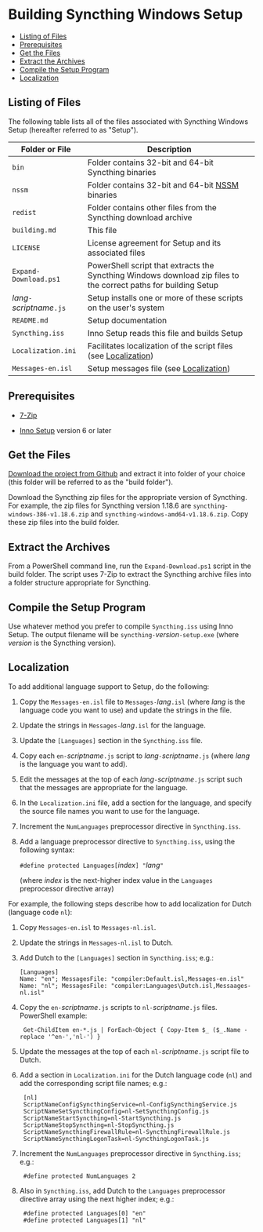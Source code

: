 <!-- omit in toc -->
# Building Syncthing Windows Setup

- [Listing of Files](#listing-of-files)
- [Prerequisites](#prerequisites)
- [Get the Files](#get-the-files)
- [Extract the Archives](#extract-the-archives)
- [Compile the Setup Program](#compile-the-setup-program)
- [Localization](#localization)

## Listing of Files

The following table lists all of the files associated with Syncthing Windows Setup (hereafter referred to as "Setup").

| Folder or File             | Description
| --------------             | -----------
| `bin`                      | Folder contains 32-bit and 64-bit Syncthing binaries
| `nssm`                     | Folder contains 32-bit and 64-bit [NSSM](https://nssm.cc) binaries
| `redist`                   | Folder contains other files from the Syncthing download archive
| `building.md`              | This file
| `LICENSE`                  | License agreement for Setup and its associated files
| `Expand-Download.ps1`      | PowerShell script that extracts the Syncthing Windows download zip files to the correct paths for building Setup
| _lang_`-`_scriptname_`.js` | Setup installs one or more of these scripts on the user's system
| `README.md`                | Setup documentation
| `Syncthing.iss`            | Inno Setup reads this file and builds Setup
| `Localization.ini`         | Facilitates localization of the script files (see [Localization](#localization))
| `Messages-en.isl`          | Setup messages file (see [Localization](#localization))

## Prerequisites

* [7-Zip](https://www.7-zip.org/)

* [Inno Setup](https://www.jrsoftware.org/isinfo.php) version 6 or later

## Get the Files

[Download the project from Github](https://github.com/Bill-Stewart/SyncthingWindowsSetup/archive/refs/heads/main.zip) and extract it into folder of your choice (this folder will be referred to as the "build folder").

Download the Syncthing zip files for the appropriate version of Syncthing. For example, the zip files for Syncthing version 1.18.6 are `syncthing-windows-386-v1.18.6.zip` and `syncthing-windows-amd64-v1.18.6.zip`. Copy these zip files into the build folder.

## Extract the Archives

From a PowerShell command line, run the `Expand-Download.ps1` script in the build folder. The script uses 7-Zip to extract the Syncthing archive files into a folder structure appropriate for Syncthing.

## Compile the Setup Program

Use whatever method you prefer to compile `Syncthing.iss` using Inno Setup. The output filename will be `syncthing-`_version_`-setup.exe` (where _version_ is the Syncthing version).

## Localization

To add additional language support to Setup, do the following:

1. Copy the `Messages-en.isl` file to `Messages-`_lang_`.isl` (where _lang_ is the language code you want to use) and update the strings in the file.

2. Update the strings in `Messages-`_lang_`.isl` for the language.

3. Update the `[Languages]` section in the `Syncthing.iss` file.

4. Copy each `en-`_scriptname_`.js` script to _lang_`-`_scriptname_`.js` (where _lang_ is the language you want to add).

5. Edit the messages at the top of each _lang_`-`_scriptname_`.js` script such that the messages are appropriate for the language.

6. In the `Localization.ini` file, add a section for the language, and specify the source file names you want to use for the language.

7. Increment the `NumLanguages` preprocessor directive in `Syncthing.iss`.

8. Add a language preprocessor directive to `Syncthing.iss`, using the following syntax:

   `#define protected Languages[`_index_`] "`_lang_`"`

   (where _index_ is the next-higher index value in the `Languages` preprocessor directive array)

For example, the following steps describe how to add localization for Dutch (language code `nl`):

1. Copy `Messages-en.isl` to `Messages-nl.isl`.

2. Update the strings in `Messages-nl.isl` to Dutch.

3. Add Dutch to the `[Languages]` section in `Syncthing.iss`; e.g.:

       [Languages]
       Name: "en"; MessagesFile: "compiler:Default.isl,Messages-en.isl"
       Name: "nl"; MessagesFile: "compiler:Languages\Dutch.isl,Messaages-nl.isl"

4. Copy the `en-`_scriptname_`.js` scripts to `nl-`_scriptname_`.js` files. PowerShell example:

        Get-ChildItem en-*.js | ForEach-Object { Copy-Item $_ ($_.Name -replace '^en-','nl-') }

5. Update the messages at the top of each `nl-`_scriptname_`.js` script file to Dutch.

6. Add a section in `Localization.ini` for the Dutch language code (`nl`) and add the corresponding script file names; e.g.:

        [nl]
        ScriptNameConfigSyncthingService=nl-ConfigSyncthingService.js
        ScriptNameSetSyncthingConfig=nl-SetSyncthingConfig.js
        ScriptNameStartSyncthing=nl-StartSyncthing.js
        ScriptNameStopSyncthing=nl-StopSyncthing.js
        ScriptNameSyncthingFirewallRule=nl-SyncthingFirewallRule.js
        ScriptNameSyncthingLogonTask=nl-SyncthingLogonTask.js

7. Increment the `NumLanguages` preprocessor directive in `Syncthing.iss`; e.g.:

        #define protected NumLanguages 2

8. Also in `Syncthing.iss`, add Dutch to the `Languages` preprocessor directive array using the next higher index; e.g.:

        #define protected Languages[0] "en"
        #define protected Languages[1] "nl"
